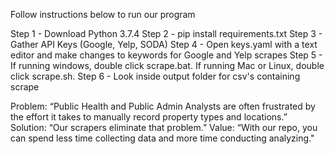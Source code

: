 Follow instructions below to run our program
 
Step 1 - Download Python 3.7.4
Step 2 - pip install requirements.txt
Step 3 - Gather API Keys (Google, Yelp, SODA)
Step 4 - Open keys.yaml with a text editor and make changes to keywords for Google and Yelp scrapes
Step 5 - If running windows, double click scrape.bat. If running Mac or Linux, double click scrape.sh.
Step 6 - Look inside output folder for csv's containing scrape

Problem: “Public Health and Public Admin Analysts are often frustrated by the effort it takes to manually record property types and locations.”
Solution: “Our scrapers eliminate that problem.”
Value: “With our repo, you can spend less time collecting data and more time conducting analyzing."